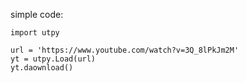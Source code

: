 simple code:

    import utpy

    url = 'https://www.youtube.com/watch?v=3Q_8lPkJm2M'
    yt = utpy.Load(url)
    yt.daownload()